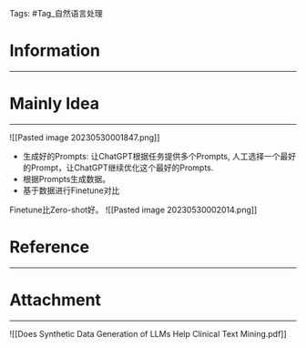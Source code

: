 Tags: #Tag_自然语言处理 
# Information
---


# Mainly Idea
---
![[Pasted image 20230530001847.png]]
- 生成好的Prompts: 让ChatGPT根据任务提供多个Prompts, 人工选择一个最好的Prompt，让ChatGPT继续优化这个最好的Prompts.
- 根据Prompts生成数据。
- 基于数据进行Finetune对比

Finetune比Zero-shot好。
![[Pasted image 20230530002014.png]]

# Reference
---


# Attachment
---
![[Does Synthetic Data Generation of LLMs Help Clinical Text Mining.pdf]]